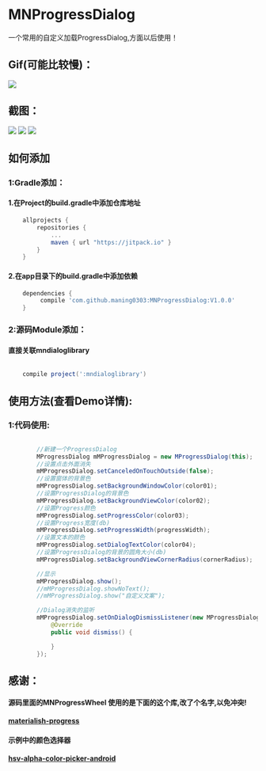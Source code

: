 # MNProgressDialog
一个常用的自定义加载ProgressDialog,方面以后使用！

## Gif(可能比较慢)：
![](https://github.com/maning0303/MNProgressDialog/raw/master/screenshots/MN_ProgressDialog.gif)

## 截图：
![](https://github.com/maning0303/MNProgressDialog/raw/master/screenshots/MN_ProgressDialog_Screenshot_003.png)
![](https://github.com/maning0303/MNProgressDialog/raw/master/screenshots/MN_ProgressDialog_Screenshot_002.png)
![](https://github.com/maning0303/MNProgressDialog/raw/master/screenshots/MN_ProgressDialog_Screenshot_004.png)


## 如何添加
### 1:Gradle添加：
#### 1.在Project的build.gradle中添加仓库地址

``` gradle
	allprojects {
		repositories {
			...
			maven { url "https://jitpack.io" }
		}
	}
```

#### 2.在app目录下的build.gradle中添加依赖
``` gradle
	dependencies {
	     compile 'com.github.maning0303:MNProgressDialog:V1.0.0'
	}
```

### 2:源码Module添加：
#### 直接关联mndialoglibrary

``` gradle

	compile project(':mndialoglibrary')

```


## 使用方法(查看Demo详情):

### 1:代码使用:
``` java

        //新建一个ProgressDialog
        MProgressDialog mMProgressDialog = new MProgressDialog(this);
        //设置点击外面消失
        mMProgressDialog.setCanceledOnTouchOutside(false);
        //设置窗体的背景色
        mMProgressDialog.setBackgroundWindowColor(color01);
        //设置ProgressDialog的背景色
        mMProgressDialog.setBackgroundViewColor(color02);
        //设置Progress颜色
        mMProgressDialog.setProgressColor(color03);
        //设置Progress宽度(db)
        mMProgressDialog.setProgressWidth(progressWidth);
        //设置文本的颜色
        mMProgressDialog.setDialogTextColor(color04);
        //设置ProgressDialog的背景的圆角大小(db)
        mMProgressDialog.setBackgroundViewCornerRadius(cornerRadius);

        //显示
        mMProgressDialog.show();
        //mMProgressDialog.showNoText();
        //mMProgressDialog.show("自定义文案");

        //Dialog消失的监听
        mMProgressDialog.setOnDialogDismissListener(new MProgressDialog.OnDialogDismissListener() {
            @Override
            public void dismiss() {

            }
        });

```

## 感谢：
#### 源码里面的MNProgressWheel 使用的是下面的这个库,改了个名字,以免冲突!
#### [materialish-progress](https://github.com/pnikosis/materialish-progress)
#### 示例中的颜色选择器
#### [hsv-alpha-color-picker-android](https://github.com/martin-stone/hsv-alpha-color-picker-android)
